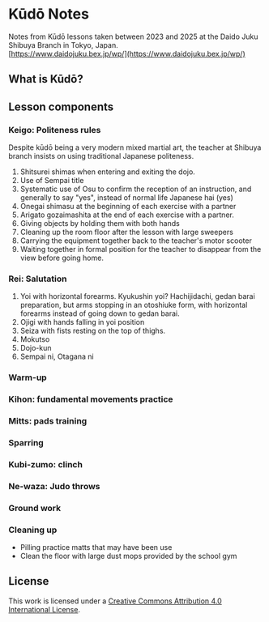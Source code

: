 # Kūdō Notes

Notes from Kūdō lessons taken between 2023 and 2025 at the Daido Juku Shibuya Branch in Tokyo, Japan.  
[https://www.daidojuku.bex.jp/wp/](https://www.daidojuku.bex.jp/wp/)

## What is Kūdō?

## Lesson components

### Keigo: Politeness rules

Despite kūdō being a very modern mixed martial art, the teacher at Shibuya branch insists on using traditional Japanese politeness.

1. Shitsurei shimas when entering and exiting the dojo.
2. Use of Sempai title 
3. Systematic use of Osu to confirm the reception of an instruction, and generally to say "yes", instead of normal life Japanese hai (yes)
4. Onegai shimasu at the beginning of each exercise with a partner
5. Arigato gozaimashita at the end of each exercise with a partner.
6. Giving objects by holding them with both hands
7. Cleaning up the room floor after the lesson with large sweepers
8. Carrying the equipment together back to the teacher's motor scooter
9. Waiting together in formal position for the teacher to disappear from the view before going home.

### Rei: Salutation

1. Yoi with horizontal forearms. Kyukushin yoi? Hachijidachi, gedan barai preparation, but arms stopping in an otoshiuke form, with horizontal forearms instead of going down to gedan barai.
2. Ojigi with hands falling in yoi position
3. Seiza with fists resting on the top of thighs.
4. Mokutso
5. Dojo-kun
6. Sempai ni, Otagana ni

### Warm-up

### Kihon: fundamental movements practice

### Mitts: pads training

### Sparring

### Kubi-zumo: clinch

### Ne-waza: Judo throws

### Ground work

### Cleaning up

- Pilling practice matts that may have been use
- Clean the floor with large dust mops provided by the school gym

## License

This work is licensed under a
[Creative Commons Attribution 4.0 International License](http://creativecommons.org/licenses/by/4.0/).
